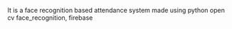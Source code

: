  It is a face recognition based attendance system made using python open cv face_recognition, firebase